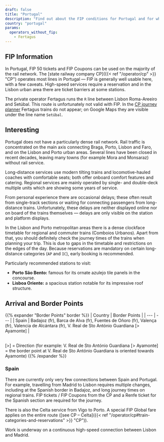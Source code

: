 ```yaml
---
draft: false
title: "Portugal"
description: "Find out about the FIP conditions for Portugal and for which operators you can benefit from discounts."
country: "portugal"
params:
  operators_without_fip:
    - Fertagus
---
```


## FIP Information

In Portugal, FIP 50 tickets and FIP Coupons can be used on the majority of the rail network. The [state railway company CP]({{< ref "/operator/cp" >}} "CP") operates most lines in Portugal — FIP is generally well usable here, with a few caveats. High-speed services require a reservation and in the Lisbon urban area there are ticket barriers at some stations.

The private operator Fertagus runs the `R` line between Lisbon Roma-Areeiro and Setúbal. This route is unfortunately not valid with FIP. In the [CP journey planner](https://www.cp.pt/en) Fertagus trains do not appear; on Google Maps they are visible under the line name `Setúbal`.

## Interesting

Portugal does not have a particularly dense rail network. Rail traffic is concentrated on the main axis connecting Braga, Porto, Lisbon and Faro, and on the Lisbon and Porto urban areas. Several lines have been closed in recent decades, leaving many towns (for example Mora and Monsaraz) without rail service.

Long-distance services use modern tilting trains and locomotive-hauled coaches with comfortable seats; both offer onboard comfort features and catering. Regional services are mainly operated by single- and double-deck multiple units which are showing some years of service.

From personal experience there are occasional delays; these often result from single-track sections or waiting for connecting passengers from long-distance trains. Unfortunately, these delays are neither displayed online nor on board of the trains themselves — delays are only visible on the station and platform displays.

In the Lisbon and Porto metropolitan areas there is a dense clockface timetable for regional and commuter trains (Comboios Urbanos). Apart from that, you should definitely check the journey times of the trains when planning your trip. This is due to gaps in the timetable and restrictions on the edges of the day. Because reservations are mandatory on certain long-distance categories (`AP` and `IC`), early booking is recommended.

Particularly recommended stations to visit:

- **Porto São Bento:** famous for its ornate azulejo tile panels in the concourse.
- **Lisboa Oriente:** a spacious station notable for its impressive roof structure.

## Arrival and Border Points

{{% expander "Border Points" border %}}
| Country | Border Points |
| --- | --- |
| Spain | Badajoz (fr), Barca de Alva (fr), Fuentes de Oñoro (fr), Valença (fr), Valencia de Alcántara (fr), V. Real de Sto António Guardiana [> Ayamonte] |

\
[>] = Direction (for example: V. Real de Sto António Guardiana [> Ayamonte] = the border point at V. Real de Sto António Guardiana is oriented towards Ayamonte)
{{% /expander %}}

### Spain

There are currently only very few connections between Spain and Portugal. For example, travelling from Madrid to Lisbon requires multiple changes, including at the Spanish border in Badajoz, and long journey times on regional trains. FIP tickets / FIP Coupons from the CP and a Renfe ticket for the Spanish section are required for the journey.

There is also the Celta service from Vigo to Porto. A special FIP Global fare applies on the entire route ([see CP – Celta]({{< ref "/operator/cp#train-categories-and-reservations" >}} "CP")).

Work is underway on a continuous high-speed connection between Lisbon and Madrid.
